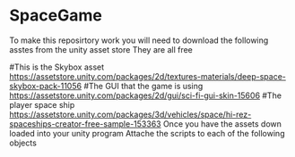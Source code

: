 # SpaceGame
To make this reposirtory work you will need to download the following asstes from the unity asset store 
They are all free

#This is the Skybox asset
https://assetstore.unity.com/packages/2d/textures-materials/deep-space-skybox-pack-11056
#The GUI that the game is using  
https://assetstore.unity.com/packages/2d/gui/sci-fi-gui-skin-15606
#The player space ship 
https://assetstore.unity.com/packages/3d/vehicles/space/hi-rez-spaceships-creator-free-sample-153363
Once you have the assets down loaded into your unity program 
Attache the scripts to each of the following objects 


